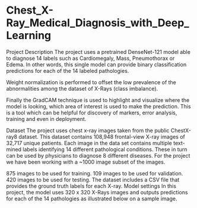 # Chest_X-Ray_Medical_Diagnosis_with_Deep_Learning
Project Description
The project uses a pretrained DenseNet-121 model able to diagnose 14 labels such as Cardiomegaly, Mass, Pneumothorax or Edema. In other words, this single model can provide binary classification predictions for each of the 14 labeled pathologies.

Weight normalization is performed to offset the low prevalence of the abnormalities among the dataset of X-Rays (class imbalance).

Finally the GradCAM technique is used to highlight and visualize where the model is looking, which area of interest is used to make the prediction. This is a tool which can be helpful for discovery of markers, error analysis, training and even in deployment.

Dataset
The project uses chest x-ray images taken from the public ChestX-ray8 dataset. This dataset contains 108,948 frontal-view X-ray images of 32,717 unique patients. Each image in the data set contains multiple text-mined labels identifying 14 different pathological conditions. These in turn can be used by physicians to diagnose 8 different diseases. For the project we have been working with a ~1000 image subset of the images.

875 images to be used for training.
109 images to be used for validation.
420 images to be used for testing.
The dataset includes a CSV file that provides the ground truth labels for each X-ray.
Model settings
In this project, the model uses 320 x 320 X-Rays images and outputs predictions for each of the 14 pathologies as illustrated below on a sample image.
